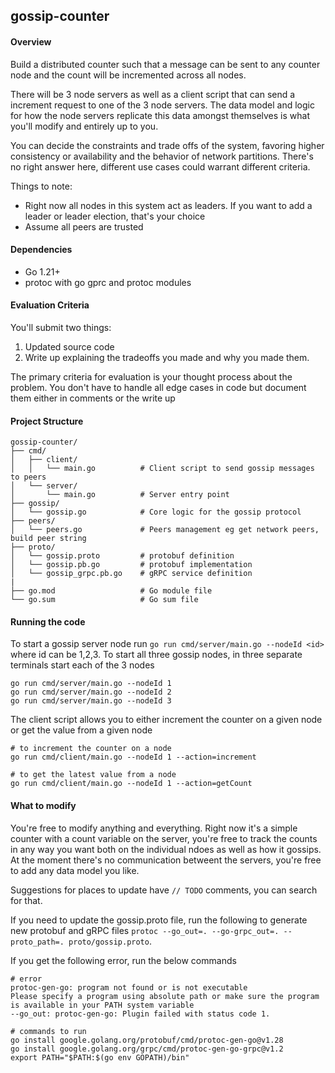 ## gossip-counter

#### Overview
Build a distributed counter such that a message can be sent to any counter node and the count will be incremented across all nodes.

There will be 3 node servers as well as a client script that can send a increment request to one of the 3 node servers. The data model and logic for how the node servers replicate this data amongst themselves is what you'll modify and entirely up to you.

You can decide the constraints and trade offs of the system, favoring higher consistency or availability and the behavior of network partitions. There's no right answer here, different use cases could warrant different criteria.

Things to note:
- Right now all nodes in this system act as leaders. If you want to add a leader or leader election, that's your choice
- Assume all peers are trusted

#### Dependencies
- Go 1.21+
- protoc with go gprc and protoc modules


#### Evaluation Criteria

You'll submit two things:
1. Updated source code
2. Write up explaining the tradeoffs you made and why you made them.

The primary criteria for evaluation is your thought process about the problem. You don't have to handle all edge cases in code but document them either in comments or the write up

#### Project Structure

```
gossip-counter/
├── cmd/
│   ├── client/
│   │   └── main.go          # Client script to send gossip messages to peers
│   └── server/
│       └── main.go          # Server entry point
├── gossip/
│   └── gossip.go            # Core logic for the gossip protocol
├── peers/
│   └── peers.go             # Peers management eg get network peers, build peer string
├── proto/
│   └── gossip.proto         # protobuf definition
│   └── gossip.pb.go         # protobuf implementation
│   └── gossip_grpc.pb.go    # gRPC service definition
|
├── go.mod                   # Go module file
└── go.sum                   # Go sum file
```

#### Running the code

To start a gossip server node run `go run cmd/server/main.go --nodeId <id>` where id can be 1,2,3. To start all three gossip nodes, in three separate terminals start each of the 3 nodes
```
go run cmd/server/main.go --nodeId 1
go run cmd/server/main.go --nodeId 2
go run cmd/server/main.go --nodeId 3
```

The client script allows you to either increment the counter on a given node or get the value from a given node
```
# to increment the counter on a node
go run cmd/client/main.go --nodeId 1 --action=increment

# to get the latest value from a node
go run cmd/client/main.go --nodeId 1 --action=getCount
```

#### What to modify

You're free to modify anything and everything. Right now it's a simple counter with a count variable on the server, you're free to track the counts in any way you want both on the individual ndoes as well as how it gossips. At the moment there's no communication betweent the servers, you're free to add any data model you like.

Suggestions for places to update have `// TODO` comments, you can search for that.

If you need to update the gossip.proto file, run the following to generate new protobuf and gRPC files `protoc --go_out=. --go-grpc_out=. --proto_path=. proto/gossip.proto`. 

If you get the following error, run the below commands

```
# error
protoc-gen-go: program not found or is not executable
Please specify a program using absolute path or make sure the program is available in your PATH system variable
--go_out: protoc-gen-go: Plugin failed with status code 1.

# commands to run
go install google.golang.org/protobuf/cmd/protoc-gen-go@v1.28
go install google.golang.org/grpc/cmd/protoc-gen-go-grpc@v1.2
export PATH="$PATH:$(go env GOPATH)/bin"
```